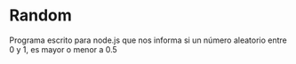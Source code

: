 # Random

Programa escrito para node.js que nos informa si un número aleatorio entre 0 y 1, es mayor o menor a 0.5

